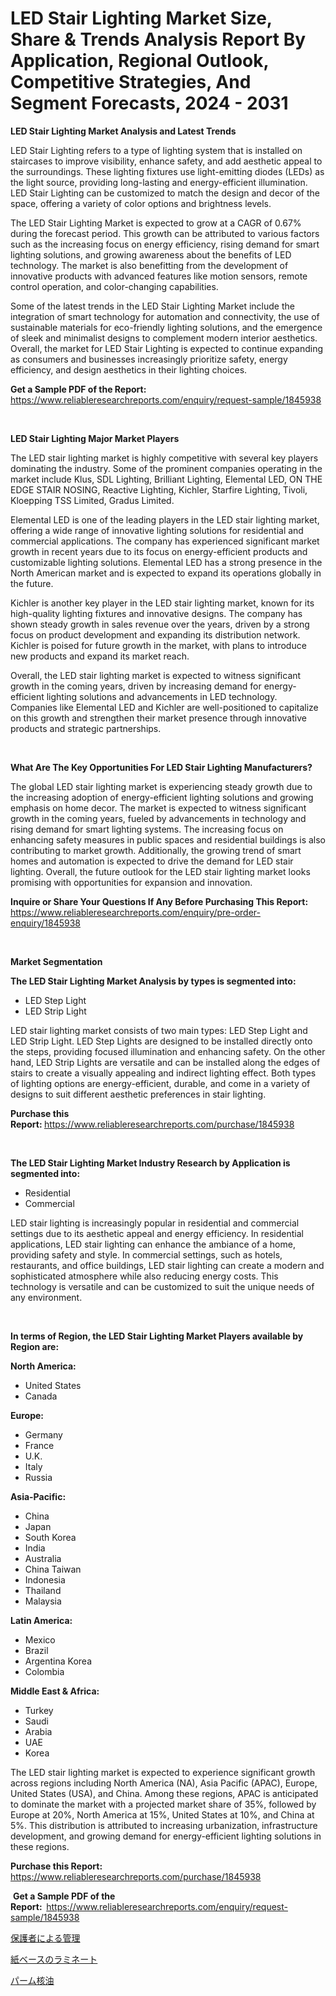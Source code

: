 <p><h1>LED Stair Lighting Market Size, Share & Trends Analysis Report By Application, Regional Outlook, Competitive Strategies, And Segment Forecasts, 2024 - 2031</h1></p><p><strong>LED Stair Lighting Market Analysis and Latest Trends</strong></p>
<p><p>LED Stair Lighting refers to a type of lighting system that is installed on staircases to improve visibility, enhance safety, and add aesthetic appeal to the surroundings. These lighting fixtures use light-emitting diodes (LEDs) as the light source, providing long-lasting and energy-efficient illumination. LED Stair Lighting can be customized to match the design and decor of the space, offering a variety of color options and brightness levels.</p><p>The LED Stair Lighting Market is expected to grow at a CAGR of 0.67% during the forecast period. This growth can be attributed to various factors such as the increasing focus on energy efficiency, rising demand for smart lighting solutions, and growing awareness about the benefits of LED technology. The market is also benefitting from the development of innovative products with advanced features like motion sensors, remote control operation, and color-changing capabilities.</p><p>Some of the latest trends in the LED Stair Lighting Market include the integration of smart technology for automation and connectivity, the use of sustainable materials for eco-friendly lighting solutions, and the emergence of sleek and minimalist designs to complement modern interior aesthetics. Overall, the market for LED Stair Lighting is expected to continue expanding as consumers and businesses increasingly prioritize safety, energy efficiency, and design aesthetics in their lighting choices.</p></p>
<p><strong>Get a Sample PDF of the Report:&nbsp;</strong> <a href="https://www.reliableresearchreports.com/enquiry/request-sample/1845938">https://www.reliableresearchreports.com/enquiry/request-sample/1845938</a></p>
<p>&nbsp;</p>
<p><strong>LED Stair Lighting Major Market Players</strong></p>
<p><p>The LED stair lighting market is highly competitive with several key players dominating the industry. Some of the prominent companies operating in the market include Klus, SDL Lighting, Brilliant Lighting, Elemental LED, ON THE EDGE STAIR NOSING, Reactive Lighting, Kichler, Starfire Lighting, Tivoli, Kloepping TSS Limited, Gradus Limited.</p><p>Elemental LED is one of the leading players in the LED stair lighting market, offering a wide range of innovative lighting solutions for residential and commercial applications. The company has experienced significant market growth in recent years due to its focus on energy-efficient products and customizable lighting solutions. Elemental LED has a strong presence in the North American market and is expected to expand its operations globally in the future.</p><p>Kichler is another key player in the LED stair lighting market, known for its high-quality lighting fixtures and innovative designs. The company has shown steady growth in sales revenue over the years, driven by a strong focus on product development and expanding its distribution network. Kichler is poised for future growth in the market, with plans to introduce new products and expand its market reach.</p><p>Overall, the LED stair lighting market is expected to witness significant growth in the coming years, driven by increasing demand for energy-efficient lighting solutions and advancements in LED technology. Companies like Elemental LED and Kichler are well-positioned to capitalize on this growth and strengthen their market presence through innovative products and strategic partnerships.</p></p>
<p>&nbsp;</p>
<p><strong>What Are The Key Opportunities For LED Stair Lighting Manufacturers?</strong></p>
<p><p>The global LED stair lighting market is experiencing steady growth due to the increasing adoption of energy-efficient lighting solutions and growing emphasis on home decor. The market is expected to witness significant growth in the coming years, fueled by advancements in technology and rising demand for smart lighting systems. The increasing focus on enhancing safety measures in public spaces and residential buildings is also contributing to market growth. Additionally, the growing trend of smart homes and automation is expected to drive the demand for LED stair lighting. Overall, the future outlook for the LED stair lighting market looks promising with opportunities for expansion and innovation.</p></p>
<p><strong>Inquire or Share Your Questions If Any Before Purchasing This Report:</strong> <a href="https://www.reliableresearchreports.com/enquiry/pre-order-enquiry/1845938">https://www.reliableresearchreports.com/enquiry/pre-order-enquiry/1845938</a></p>
<p>&nbsp;</p>
<p><strong>Market Segmentation</strong></p>
<p><strong>The LED Stair Lighting Market Analysis by types is segmented into:</strong></p>
<p><ul><li>LED Step Light</li><li>LED Strip Light</li></ul></p>
<p><p>LED stair lighting market consists of two main types: LED Step Light and LED Strip Light. LED Step Lights are designed to be installed directly onto the steps, providing focused illumination and enhancing safety. On the other hand, LED Strip Lights are versatile and can be installed along the edges of stairs to create a visually appealing and indirect lighting effect. Both types of lighting options are energy-efficient, durable, and come in a variety of designs to suit different aesthetic preferences in stair lighting.</p></p>
<p><strong>Purchase this Report:&nbsp;</strong><a href="https://www.reliableresearchreports.com/purchase/1845938">https://www.reliableresearchreports.com/purchase/1845938</a></p>
<p>&nbsp;</p>
<p><strong>The LED Stair Lighting Market Industry Research by Application is segmented into:</strong></p>
<p><ul><li>Residential</li><li>Commercial</li></ul></p>
<p><p>LED stair lighting is increasingly popular in residential and commercial settings due to its aesthetic appeal and energy efficiency. In residential applications, LED stair lighting can enhance the ambiance of a home, providing safety and style. In commercial settings, such as hotels, restaurants, and office buildings, LED stair lighting can create a modern and sophisticated atmosphere while also reducing energy costs. This technology is versatile and can be customized to suit the unique needs of any environment.</p></p>
<p>&nbsp;</p>
<p><strong>In terms of Region, the LED Stair Lighting Market Players available by Region are:</strong></p>
<p>
    <p> <strong> North America: </strong>
        <ul>
            <li>United States</li>
            <li>Canada</li>
        </ul>
        </p> 
    <p> <strong> Europe: </strong>
        <ul>
            <li>Germany</li>
            <li>France</li>
            <li>U.K.</li>
            <li>Italy</li>
            <li>Russia</li>
        </ul>
        </p> 
    <p> <strong> Asia-Pacific: </strong>
        <ul>
            <li>China</li>
            <li>Japan</li>
            <li>South Korea</li>
            <li>India</li>
            <li>Australia</li>
            <li>China Taiwan</li>
            <li>Indonesia</li>
            <li>Thailand</li>
            <li>Malaysia</li>
        </ul>
        </p> 
    <p> <strong> Latin America: </strong>
        <ul>
            <li>Mexico</li>
            <li>Brazil</li>
            <li>Argentina Korea</li>
            <li>Colombia</li>
        </ul>
        </p> 
    <p> <strong> Middle East & Africa: </strong>
        <ul>
            <li>Turkey</li>
            <li>Saudi</li>
            <li>Arabia</li>
            <li>UAE</li>
            <li>Korea</li>
        </ul>
    </p>
    </p>
<p><p>The LED stair lighting market is expected to experience significant growth across regions including North America (NA), Asia Pacific (APAC), Europe, United States (USA), and China. Among these regions, APAC is anticipated to dominate the market with a projected market share of 35%, followed by Europe at 20%, North America at 15%, United States at 10%, and China at 5%. This distribution is attributed to increasing urbanization, infrastructure development, and growing demand for energy-efficient lighting solutions in these regions.</p></p>
<p><strong>Purchase this Report: </strong><a href="https://www.reliableresearchreports.com/purchase/1845938">https://www.reliableresearchreports.com/purchase/1845938</a></p>
<p>&nbsp;<strong>Get a Sample PDF of the Report:&nbsp;&nbsp;</strong><a href="https://www.reliableresearchreports.com/enquiry/request-sample/1845938">https://www.reliableresearchreports.com/enquiry/request-sample/1845938</a></p>
<p><strong></strong></p>
<p><p><a href="https://github.com/jkjreqjscoxx7/Market-Research-Report-List-1/blob/main/70545538480.md">保護者による管理</a></p><p><a href="https://github.com/Sophiaard2003/Market-Research-Report-List-1/blob/main/54761488479.md">紙ベースのラミネート</a></p><p><a href="https://github.com/hilmi-2a/Market-Research-Report-List-1/blob/main/78041798478.md">パーム核油</a></p></p>